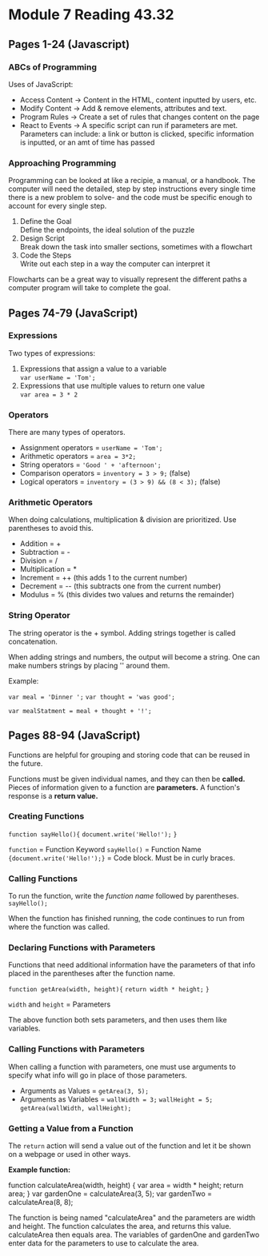# Module 7 Reading 43.32

## Pages 1-24 (Javascript)

### ABCs of Programming

Uses of JavaScript:
- Access Content ->  Content in the HTML, content inputted by users, etc.
- Modify Content -> Add & remove elements, attributes and text.
- Program Rules -> Create a set of rules that changes content on the page
- React to Events -> A specific script can run if parameters are met. Parameters can include: a link or button is clicked, specific information is inputted, or an amt of time has passed

### Approaching Programming

Programming can be looked at like a recipie, a manual, or a handbook. The computer will need the detailed, step by step instructions every single time there is a new problem to solve- and the code must be specific enough to account for every single step. 

1. Define the Goal  
Define the endpoints, the ideal solution of the puzzle
1. Design Script  
Break down the task into smaller sections, sometimes with a flowchart
1. Code the Steps  
Write out each step in a way the computer can interpret it


Flowcharts can be a great way to visually represent the different paths a computer program will take to complete the goal. 

## Pages 74-79 (JavaScript)

### Expressions

Two types of expressions:

1. Expressions that assign a value to a variable  
`var userName = 'Tom';`
1. Expressions that use multiple values to return one value  
`var area = 3 * 2`

### Operators

There are many types of operators. 

- Assignment operators = `userName = 'Tom';`
- Arithmetic operators = `area = 3*2;`
- String operators = `'Good ' + 'afternoon';`
- Comparison operators = `inventory = 3 > 9;` (false)
- Logical operators = `inventory = (3 > 9) && (8 < 3);` (false)

### Arithmetic Operators

When doing calculations, multiplication & division are prioritized. Use parentheses to avoid this. 

- Addition = +
- Subtraction = -
- Division = /
- Multiplication = *
- Increment = ++ (this adds 1 to the current number)
- Decrement = -- (this subtracts one from the current number)
- Modulus = % (this divides two values and returns the remainder)

### String Operator

The string operator is the + symbol. Adding strings together is called concatenation. 

When adding strings and numbers, the output will become a string. 
One can make numbers strings by placing '' around them. 

Example:

`var meal = 'Dinner ';`
`var thought = 'was good';`

`var mealStatment = meal + thought + '!';`


## Pages 88-94 (JavaScript)

Functions are helpful for grouping and storing code that can be reused in the future. 

Functions must be given individual names, and they can then be **called.** 
Pieces of information given to a function are **parameters.**
A function's response is a **return value.**

### Creating Functions

`function sayHello(){`
    `document.write('Hello!');`
`}`

`function` = Function Keyword
`sayHello()` = Function Name
`{document.write('Hello!');}` = Code block. Must be in curly braces.

### Calling Functions

To run the function, write the *function name* followed by parentheses.  
`sayHello();`

When the function has finished running, the code continues to run from where the function was called. 

### Declaring Functions with Parameters

Functions that need additional information have the parameters of that info placed in the parentheses after the function name. 

`function getArea(width, height){`
   `return width * height;`
`}`

`width` and `height` = Parameters 

The above function both sets parameters, and then uses them like variables. 

### Calling Functions with Parameters

When calling a function with parameters, one must use arguments to specify what info will go in place of those parameters. 

- Arguments as Values = `getArea(3, 5);`
- Arguments as Variables = `wallWidth = 3;` `wallHeight = 5;` `getArea(wallWidth, wallHeight);`

### Getting a Value from a Function

The `return` action will send a value out of the function and let it be shown on a webpage or used in other ways. 

**Example function:**

function calculateArea(width, height) {
    var area = width * height;
    return area;
}
var gardenOne = calculateArea(3, 5);
var gardenTwo = calculateArea(8, 8);

The function is being named "calculateArea" and the parameters are width and height. The function calculates the area, and returns this value. calculateArea then equals area. The variables of gardenOne and gardenTwo enter data for the parameters to use to calculate the area. 